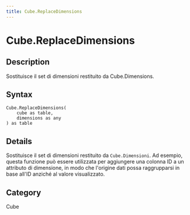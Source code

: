 ```yaml
---
title: Cube.ReplaceDimensions
---
```


# Cube.ReplaceDimensions


## Description

Sostituisce il set di dimensioni restituito da Cube.Dimensions.


## Syntax

```powerquery
Cube.ReplaceDimensions(
    cube as table,
    dimensions as any
) as table
```


## Details

Sostituisce il set di dimensioni restituito da <code>Cube.Dimensioni</code>.    Ad esempio, questa funzione può essere utilizzata per aggiungere una colonna ID a un attributo di dimensione, in modo che l'origine dati possa raggrupparsi in base all'ID anziché al valore visualizzato.



## Category
Cube
